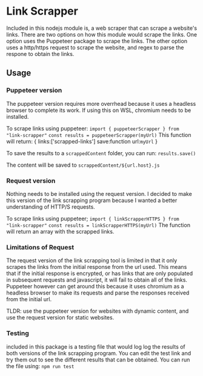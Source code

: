 # Link Scrapper

Included in this nodejs module is, a web scraper that can scrape a website's links. There are two options on how this module would scrape the links. One option uses the Puppeteer package to scrape the links. The other option uses a http/https request to scrape the website, and regex to parse the respone to obtain the links.

## Usage

### Puppeteer version

The puppeteer version requires more overrhead because it uses a headless browser to complete its work. If using this on WSL, chromium needs to be installed.

To scrape links using puppeteer:
`import { puppeteerScrapper } from "link-scrapper"`
`const results = puppeteerScrapper(myUrl)`
This function will return:
{
links:['scrapped-links']
save:function
url:`myUrl`
}

To save the results to a `scrappedContent` folder, you can run:
`results.save()`

The content will be saved to `scrappedContent/${url.host}.js`

### Request version

Nothing needs to be installed using the request version. I decided to make this version of the link scrapping program because I wanted a better understanding of HTTP/S requests.

To scrape links using puppeteer;
`import { linkScrapperHTTPS } from "link-scrapper"`
`const results = linkScrapperHTTPS(myUrl)`
The function will return an array with the scrapped links.

### Limitations of Request

The request version of the link scrapping tool is limited in that it only scrapes the links from the initial response from the url used. This means that if the initial response is encrypted, or has links that are only populated in subsequent requests and javascript, it will fail to obtain all of the links. Puppeteer however can get around this because it uses chromium as a headless browser to make its requests and parse the responses received from the initial url.

TLDR: use the puppeteer version for websites with dynamic content, and use the request version for static websites.

### Testing

included in this package is a testing file that would log log the results of both versions of the link scrapping program. You can edit the test link and try them out to see the different results that can be obtained.
You can run the file using:
`npm run test`
